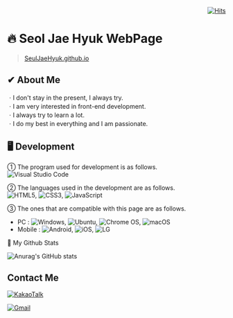 <div align=right>
  
[![Hits](https://hits.seeyoufarm.com/api/count/incr/badge.svg?url=https%3A%2F%2Fseuljaehyuk.github.io&count_bg=%2379C83D&title_bg=%23555555&icon=&icon_color=%23E7E7E7&title=hits&edge_flat=false)](https://hits.seeyoufarm.com)
</div>

# 🔥 Seol Jae Hyuk WebPage <br>
>[SeulJaeHyuk.github.io](https://SeulJaeHyuk.github.io)

## ✔ About Me
ㆍI don't stay in the present, I always try. <br>
ㆍI am very interested in front-end development. <br>
ㆍI always try to learn a lot. <br>
ㆍI do my best in everything and I am passionate.


## 🖥 Development
① The program used for development is as follows. <br>
![Visual Studio Code](https://img.shields.io/badge/Visual%20Studio%20Code-0078d7.svg?style=for-the-badge&logo=visual-studio-code&logoColor=white)

② The languages used in the development are as follows.
<br>
![HTML5](https://img.shields.io/badge/html5-%23E34F26.svg?style=for-the-badge&logo=html5&logoColor=white), 
![CSS3](https://img.shields.io/badge/css3-%231572B6.svg?style=for-the-badge&logo=css3&logoColor=white),
![JavaScript](https://img.shields.io/badge/javascript-%23323330.svg?style=for-the-badge&logo=javascript&logoColor=%23F7DF1E)

③ The ones that are compatible with this page are as follows. 
<br>
- PC : 
![Windows](https://img.shields.io/badge/Windows-0078D6?style=for-the-badge&logo=windows&logoColor=white), 
![Ubuntu](https://img.shields.io/badge/Ubuntu-E95420?style=for-the-badge&logo=ubuntu&logoColor=white),
![Chrome OS](https://img.shields.io/badge/chrome%20os-3d89fc?style=for-the-badge&logo=google%20chrome&logoColor=white), 
![macOS](https://img.shields.io/badge/mac%20os-000000?style=for-the-badge&logo=macos&logoColor=F0F0F0)
- Mobile : 
![Android](https://img.shields.io/badge/Android-3DDC84?style=for-the-badge&logo=android&logoColor=white), 
![iOS](https://img.shields.io/badge/iOS-000000?style=for-the-badge&logo=ios&logoColor=white),
![LG](https://img.shields.io/badge/lg-a50034.svg?style=for-the-badge&logo=lg&logoColor=white)



🎉 My Github Stats


![Anurag's GitHub stats](https://github-readme-stats.vercel.app/api?username=SeulJaeHyuk&theme=dark&show_icons=highcontrast)


## Contact Me


<a href="mailto:tbn2913@kakao.com">
  
![KakaoTalk](https://img.shields.io/badge/kakaotalk-ffcd00.svg?style=for-the-badge&logo=kakaotalk&logoColor=000000)
  
  
</a>
<a href="mailto:sjh1858321@gmail.com">
  
![Gmail](https://img.shields.io/badge/Gmail-D14836?style=for-the-badge&logo=gmail&logoColor=white)
  
  
</a>
